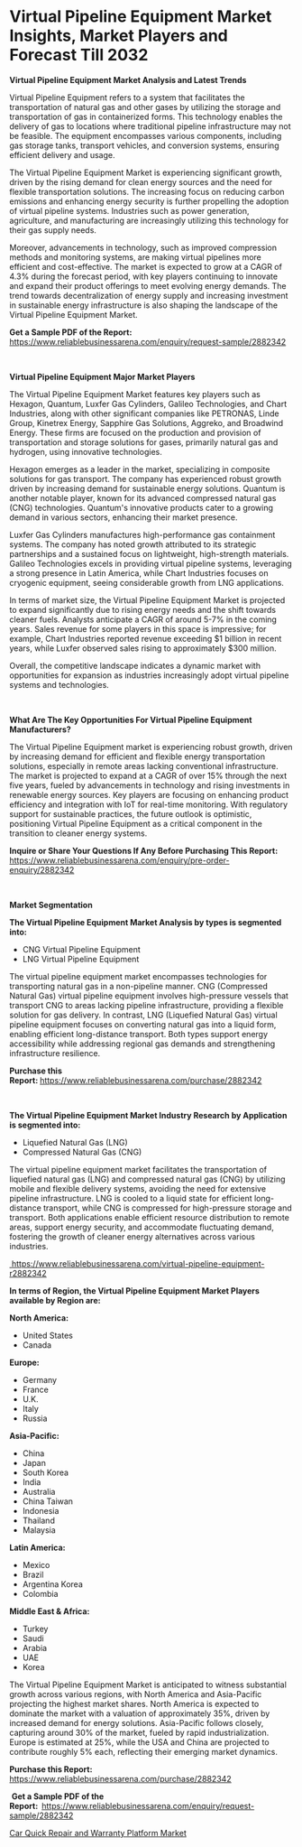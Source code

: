 <p><h1>Virtual Pipeline Equipment Market Insights, Market Players and Forecast Till 2032</h1></p><p><strong>Virtual Pipeline Equipment Market Analysis and Latest Trends</strong></p>
<p><p>Virtual Pipeline Equipment refers to a system that facilitates the transportation of natural gas and other gases by utilizing the storage and transportation of gas in containerized forms. This technology enables the delivery of gas to locations where traditional pipeline infrastructure may not be feasible. The equipment encompasses various components, including gas storage tanks, transport vehicles, and conversion systems, ensuring efficient delivery and usage.</p><p>The Virtual Pipeline Equipment Market is experiencing significant growth, driven by the rising demand for clean energy sources and the need for flexible transportation solutions. The increasing focus on reducing carbon emissions and enhancing energy security is further propelling the adoption of virtual pipeline systems. Industries such as power generation, agriculture, and manufacturing are increasingly utilizing this technology for their gas supply needs.</p><p>Moreover, advancements in technology, such as improved compression methods and monitoring systems, are making virtual pipelines more efficient and cost-effective. The market is expected to grow at a CAGR of 4.3% during the forecast period, with key players continuing to innovate and expand their product offerings to meet evolving energy demands. The trend towards decentralization of energy supply and increasing investment in sustainable energy infrastructure is also shaping the landscape of the Virtual Pipeline Equipment Market.</p></p>
<p><strong>Get a Sample PDF of the Report:&nbsp;</strong> <a href="https://www.reliablebusinessarena.com/enquiry/request-sample/2882342?utm_campaign=2991&utm_medium=2&utm_source=Github&utm_content=ia&utm_term=13032025&utm_id=virtual-pipeline-equipment">https://www.reliablebusinessarena.com/enquiry/request-sample/2882342</a></p>
<p>&nbsp;</p>
<p><strong>Virtual Pipeline Equipment Major Market Players</strong></p>
<p><p>The Virtual Pipeline Equipment Market features key players such as Hexagon, Quantum, Luxfer Gas Cylinders, Galileo Technologies, and Chart Industries, along with other significant companies like PETRONAS, Linde Group, Kinetrex Energy, Sapphire Gas Solutions, Aggreko, and Broadwind Energy. These firms are focused on the production and provision of transportation and storage solutions for gases, primarily natural gas and hydrogen, using innovative technologies.</p><p>Hexagon emerges as a leader in the market, specializing in composite solutions for gas transport. The company has experienced robust growth driven by increasing demand for sustainable energy solutions. Quantum is another notable player, known for its advanced compressed natural gas (CNG) technologies. Quantum's innovative products cater to a growing demand in various sectors, enhancing their market presence.</p><p>Luxfer Gas Cylinders manufactures high-performance gas containment systems. The company has noted growth attributed to its strategic partnerships and a sustained focus on lightweight, high-strength materials. Galileo Technologies excels in providing virtual pipeline systems, leveraging a strong presence in Latin America, while Chart Industries focuses on cryogenic equipment, seeing considerable growth from LNG applications.</p><p>In terms of market size, the Virtual Pipeline Equipment Market is projected to expand significantly due to rising energy needs and the shift towards cleaner fuels. Analysts anticipate a CAGR of around 5-7% in the coming years. Sales revenue for some players in this space is impressive; for example, Chart Industries reported revenue exceeding $1 billion in recent years, while Luxfer observed sales rising to approximately $300 million.</p><p>Overall, the competitive landscape indicates a dynamic market with opportunities for expansion as industries increasingly adopt virtual pipeline systems and technologies.</p></p>
<p>&nbsp;</p>
<p><strong>What Are The Key Opportunities For Virtual Pipeline Equipment Manufacturers?</strong></p>
<p><p>The Virtual Pipeline Equipment market is experiencing robust growth, driven by increasing demand for efficient and flexible energy transportation solutions, especially in remote areas lacking conventional infrastructure. The market is projected to expand at a CAGR of over 15% through the next five years, fueled by advancements in technology and rising investments in renewable energy sources. Key players are focusing on enhancing product efficiency and integration with IoT for real-time monitoring. With regulatory support for sustainable practices, the future outlook is optimistic, positioning Virtual Pipeline Equipment as a critical component in the transition to cleaner energy systems.</p></p>
<p><strong>Inquire or Share Your Questions If Any Before Purchasing This Report:</strong> <a href="https://www.reliablebusinessarena.com/enquiry/pre-order-enquiry/2882342?utm_campaign=2991&utm_medium=2&utm_source=Github&utm_content=ia&utm_term=13032025&utm_id=virtual-pipeline-equipment">https://www.reliablebusinessarena.com/enquiry/pre-order-enquiry/2882342</a></p>
<p>&nbsp;</p>
<p><strong>Market Segmentation</strong></p>
<p><strong>The Virtual Pipeline Equipment Market Analysis by types is segmented into:</strong></p>
<p><ul><li>CNG Virtual Pipeline Equipment</li><li>LNG Virtual Pipeline Equipment</li></ul></p>
<p><p>The virtual pipeline equipment market encompasses technologies for transporting natural gas in a non-pipeline manner. CNG (Compressed Natural Gas) virtual pipeline equipment involves high-pressure vessels that transport CNG to areas lacking pipeline infrastructure, providing a flexible solution for gas delivery. In contrast, LNG (Liquefied Natural Gas) virtual pipeline equipment focuses on converting natural gas into a liquid form, enabling efficient long-distance transport. Both types support energy accessibility while addressing regional gas demands and strengthening infrastructure resilience.</p></p>
<p><strong>Purchase this Report:&nbsp;</strong><a href="https://www.reliablebusinessarena.com/purchase/2882342?utm_campaign=2991&utm_medium=2&utm_source=Github&utm_content=ia&utm_term=13032025&utm_id=virtual-pipeline-equipment">https://www.reliablebusinessarena.com/purchase/2882342</a></p>
<p>&nbsp;</p>
<p><strong>The Virtual Pipeline Equipment Market Industry Research by Application is segmented into:</strong></p>
<p><ul><li>Liquefied Natural Gas (LNG)</li><li>Compressed Natural Gas (CNG)</li></ul></p>
<p><p>The virtual pipeline equipment market facilitates the transportation of liquefied natural gas (LNG) and compressed natural gas (CNG) by utilizing mobile and flexible delivery systems, avoiding the need for extensive pipeline infrastructure. LNG is cooled to a liquid state for efficient long-distance transport, while CNG is compressed for high-pressure storage and transport. Both applications enable efficient resource distribution to remote areas, support energy security, and accommodate fluctuating demand, fostering the growth of cleaner energy alternatives across various industries.</p></p>
<p><a href="https://www.reliablebusinessarena.com/virtual-pipeline-equipment-r2882342?utm_campaign=2991&utm_medium=2&utm_source=Github&utm_content=ia&utm_term=13032025&utm_id=virtual-pipeline-equipment">&nbsp;https://www.reliablebusinessarena.com/virtual-pipeline-equipment-r2882342</a></p>
<p><strong>In terms of Region, the Virtual Pipeline Equipment Market Players available by Region are:</strong></p>
<p>
    <p> <strong> North America: </strong>
        <ul>
            <li>United States</li>
            <li>Canada</li>
        </ul>
        </p> 
    <p> <strong> Europe: </strong>
        <ul>
            <li>Germany</li>
            <li>France</li>
            <li>U.K.</li>
            <li>Italy</li>
            <li>Russia</li>
        </ul>
        </p> 
    <p> <strong> Asia-Pacific: </strong>
        <ul>
            <li>China</li>
            <li>Japan</li>
            <li>South Korea</li>
            <li>India</li>
            <li>Australia</li>
            <li>China Taiwan</li>
            <li>Indonesia</li>
            <li>Thailand</li>
            <li>Malaysia</li>
        </ul>
        </p> 
    <p> <strong> Latin America: </strong>
        <ul>
            <li>Mexico</li>
            <li>Brazil</li>
            <li>Argentina Korea</li>
            <li>Colombia</li>
        </ul>
        </p> 
    <p> <strong> Middle East & Africa: </strong>
        <ul>
            <li>Turkey</li>
            <li>Saudi</li>
            <li>Arabia</li>
            <li>UAE</li>
            <li>Korea</li>
        </ul>
    </p>
    </p>
<p><p>The Virtual Pipeline Equipment Market is anticipated to witness substantial growth across various regions, with North America and Asia-Pacific projecting the highest market shares. North America is expected to dominate the market with a valuation of approximately 35%, driven by increased demand for energy solutions. Asia-Pacific follows closely, capturing around 30% of the market, fueled by rapid industrialization. Europe is estimated at 25%, while the USA and China are projected to contribute roughly 5% each, reflecting their emerging market dynamics.</p></p>
<p><strong>Purchase this Report: </strong><a href="https://www.reliablebusinessarena.com/purchase/2882342?utm_campaign=2991&utm_medium=2&utm_source=Github&utm_content=ia&utm_term=13032025&utm_id=virtual-pipeline-equipment">https://www.reliablebusinessarena.com/purchase/2882342</a></p>
<p>&nbsp;<strong>Get a Sample PDF of the Report:&nbsp;&nbsp;</strong><a href="https://www.reliablebusinessarena.com/enquiry/request-sample/2882342?utm_campaign=2991&utm_medium=2&utm_source=Github&utm_content=ia&utm_term=13032025&utm_id=virtual-pipeline-equipment">https://www.reliablebusinessarena.com/enquiry/request-sample/2882342</a></p>
<p><strong></strong></p>
<p><p><a href="https://github.com/akaalahk/Market-Research-Report-List-1/blob/main/car-quick-repair-and-warranty-platform-market.md?utm_campaign=2991&utm_medium=2&utm_source=Github&utm_content=ia&utm_term=13032025&utm_id=virtual-pipeline-equipment">Car Quick Repair and Warranty Platform Market</a></p></p>